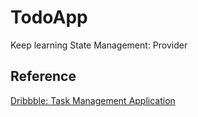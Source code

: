 # TodoApp
Keep learning State Management: Provider  
## Reference  
[Dribbble: Task Management Application](https://dribbble.com/shots/14989612-Task-Management-Application/attachments/6710059?mode=media)
